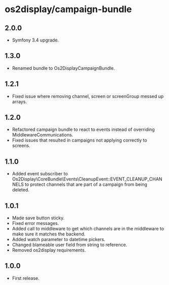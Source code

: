 # os2display/campaign-bundle

## 2.0.0

* Symfony 3.4 upgrade.

## 1.3.0

* Renamed bundle to Os2DisplayCampaignBundle.

## 1.2.1

* Fixed issue where removing channel, screen or screenGroup messed up arrays.

## 1.2.0

* Refactored campaign bundle to react to events instead of overriding MiddlewareCommunications.
* Fixed issues that resulted in campaigns not applying correctly to screens.

## 1.1.0

* Added event subscriber to Os2Display\CoreBundle\Events\CleanupEvent::EVENT_CLEANUP_CHANNELS to protect channels that are part of a campaign from being deleted.

## 1.0.1

* Made save button sticky.
* Fixed error messages.
* Added call to middleware to get which channels are in the middleware
  to make sure it matches the backend.
* Added watch parameter to datetime pickers.
* Changed blameable user field from string to reference.
* Removed os2display requirements.

## 1.0.0

* First release.
